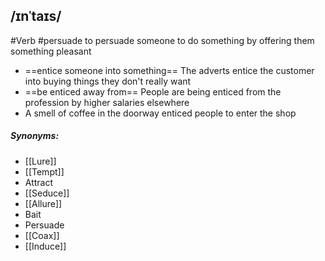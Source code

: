 ## /ɪnˈtaɪs/  
#Verb #persuade 
to persuade someone to do something by offering them something pleasant 

- ==entice someone into something==
The adverts entice the customer into buying things they don't really want
- ==be enticed away from==
People are being enticed from the profession by higher salaries elsewhere
- A smell of coffee in the doorway enticed people to enter the shop

##### Synonyms:
- [[Lure]]
- [[Tempt]]
- Attract
- [[Seduce]]
- [[Allure]]
- Bait
- Persuade
- [[Coax]]
- [[Induce]]